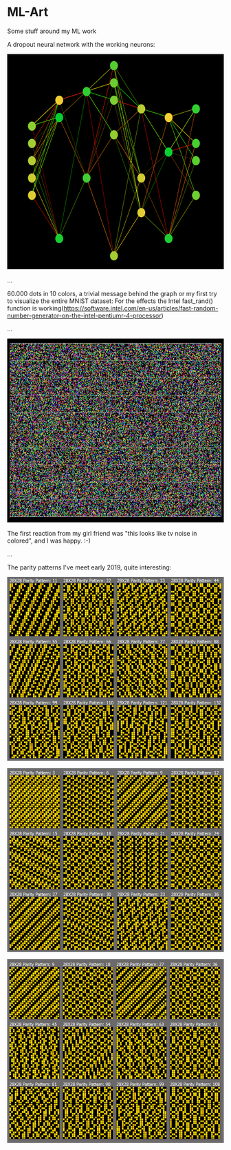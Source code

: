 # ML-Art
Some stuff around my ML work

A dropout neural network with the working neurons:
<p align="center">
  <img width="640" height="500" src="https://github.com/grensen/ML-Art/blob/master/dropout_art.png">
</p>


...


60.000 dots in 10 colors, a trivial message behind the graph or my first try to visualize the entire MNIST dataset:
For the effects the Intel fast_rand() function is working(https://software.intel.com/en-us/articles/fast-random-number-generator-on-the-intel-pentiumr-4-processor)


...


<p align="center">
  <img width="831" height="427" src="https://github.com/grensen/ML-Art/blob/master/60000_dots_and_10_colors_jiw.jpg">
</p>
The first reaction from my girl friend was "this looks like tv noise in colored", and I was happy. :-)

...

The parity patterns I've meet early 2019, quite interesting:

<p align="center">
  <img width="831" height="427" src="https://raw.githubusercontent.com/grensen/ML-Art/master/parity_01.png">
</p>

<p align="center">
  <img width="831" height="427" src="https://raw.githubusercontent.com/grensen/ML-Art/master/parity_02.png">
</p>

<p align="center">
  <img width="831" height="427" src="https://raw.githubusercontent.com/grensen/ML-Art/master/parity_03.png">
</p>
